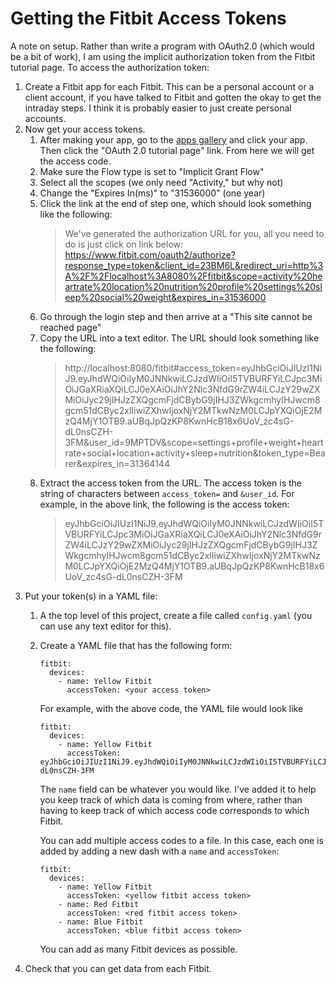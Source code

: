 # Getting the Fitbit Access Tokens

A note on setup. Rather than write a program with OAuth2.0 (which would be a bit
of work), I am using the implicit authorization token from the Fitbit tutorial
page. To access the authorization token:

1. Create a Fitbit app for each Fitbit. This can be a personal account or a
   client account, if you have talked to Fitbit and gotten the okay to get the
   intraday steps. I think it is probably easier to just create personal
   accounts.
1. Now get your access tokens.
   1. After making your app, go to the
      [apps gallery](https://dev.fitbit.com/apps) and click your app. Then click
      the "OAuth 2.0 tutorial page" link. From here we will get the access code.
   1. Make sure the Flow type is set to "Implicit Grant Flow"
   1. Select all the scopes (we only need "Activity," but why not)
   1. Change the "Expires In(ms)" to "31536000" (one year)
   1. Click the link at the end of step one, which should look something like
      the following:
      > We've generated the authorization URL for you, all you need to do is
      > just click on link below:
      > https://www.fitbit.com/oauth2/authorize?response_type=token&client_id=23BM6L&redirect_uri=http%3A%2F%2Flocalhost%3A8080%2Ffitbit&scope=activity%20heartrate%20location%20nutrition%20profile%20settings%20sleep%20social%20weight&expires_in=31536000
   1. Go through the login step and then arrive at a "This site cannot be
      reached page"
   1. Copy the URL into a text editor. The URL should look something like the
      following:
      > http://localhost:8080/fitbit#access_token=eyJhbGciOiJIUzI1NiJ9.eyJhdWQiOiIyM0JNNkwiLCJzdWIiOiI5TVBURFYiLCJpc3MiOiJGaXRiaXQiLCJ0eXAiOiJhY2Nlc3NfdG9rZW4iLCJzY29wZXMiOiJyc29jIHJzZXQgcmFjdCBybG9jIHJ3ZWkgcmhyIHJwcm8gcm51dCByc2xlIiwiZXhwIjoxNjY2MTkwNzM0LCJpYXQiOjE2MzQ4MjY1OTB9.aUBqJpQzKP8KwnHcB18x6UoV_zc4sG-dL0nsCZH-3FM&user_id=9MPTDV&scope=settings+profile+weight+heartrate+social+location+activity+sleep+nutrition&token_type=Bearer&expires_in=31364144
   1. Extract the access token from the URL. The access token is the string of
      characters between `access_token=` and `&user_id`. For example, in the
      above link, the following is the access token:
      > eyJhbGciOiJIUzI1NiJ9.eyJhdWQiOiIyM0JNNkwiLCJzdWIiOiI5TVBURFYiLCJpc3MiOiJGaXRiaXQiLCJ0eXAiOiJhY2Nlc3NfdG9rZW4iLCJzY29wZXMiOiJyc29jIHJzZXQgcmFjdCBybG9jIHJ3ZWkgcmhyIHJwcm8gcm51dCByc2xlIiwiZXhwIjoxNjY2MTkwNzM0LCJpYXQiOjE2MzQ4MjY1OTB9.aUBqJpQzKP8KwnHcB18x6UoV_zc4sG-dL0nsCZH-3FM
1. Put your token(s) in a YAML file:
   1. A the top level of this project, create a file called `config.yaml` (you
      can use any text editor for this).
   1. Create a YAML file that has the following form:
      ```
      fitbit:
        devices:
          - name: Yellow Fitbit
            accessToken: <your access token>
      ```
      For example, with the above code, the YAML file would look like
      ```
      fitbit:
        devices:
          - name: Yellow Fitbit
            accessToken: eyJhbGciOiJIUzI1NiJ9.eyJhdWQiOiIyM0JNNkwiLCJzdWIiOiI5TVBURFYiLCJpc3MiOiJGaXRiaXQiLCJ0eXAiOiJhY2Nlc3NfdG9rZW4iLCJzY29wZXMiOiJyc29jIHJzZXQgcmFjdCBybG9jIHJ3ZWkgcmhyIHJwcm8gcm51dCByc2xlIiwiZXhwIjoxNjY2MTkwNzM0LCJpYXQiOjE2MzQ4MjY1OTB9.aUBqJpQzKP8KwnHcB18x6UoV_zc4sG-dL0nsCZH-3FM
      ```
      The `name` field can be whatever you would like. I've added it to help you
      keep track of which data is coming from where, rather than having to keep
      track of which access code corresponds to which Fitbit.

      You can add multiple access codes to a file. In this case, each one is
      added by adding a new dash with a `name` and `accessToken`:
      ```
      fitbit:
        devices:
          - name: Yellow Fitbit
            accessToken: <yellow fitbit access token>
          - name: Red Fitbit
            accessToken: <red fitbit access token>
          - name: Blue Fitbit
            accessToken: <blue fitbit access token>
      ```
      You can add as many Fitbit devices as possible.
1. Check that you can get data from each Fitbit.
